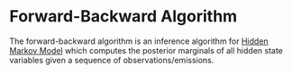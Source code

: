 # Forward-Backward Algorithm
The forward-backward algorithm is an inference algorithm for [Hidden Markov Model](https://github.com/hpcanalytics/Hidden-Markov-Model) which computes the posterior marginals of all hidden state variables given a sequence of observations/emissions.
